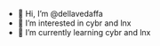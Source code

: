 - 👋 Hi, I’m @dellavedaffa
- 👀 I’m interested in cybr and lnx 
- 🌱 I’m currently learning cybr and lnx


<!---
dellavedaffa/dellavedaffa is a ✨ special ✨ repository because its `README.md` (this file) appears on your GitHub profile.
You can click the Preview link to take a look at your changes.
--->
